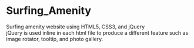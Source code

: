 # Surfing_Amenity
Surfing amenity website using HTML5, CSS3, and jQuery  
jQuery is used inline in each html file to produce a different feature such as image rotator, tooltip, and photo gallery.  
